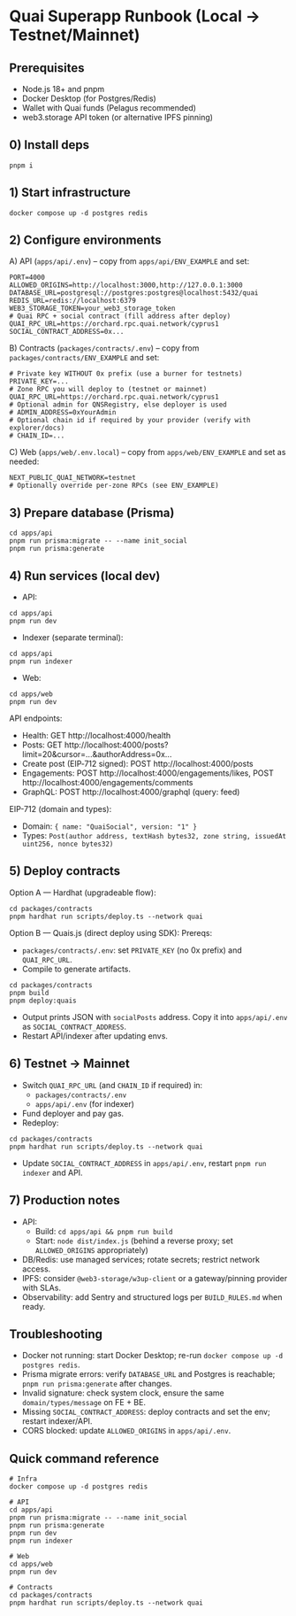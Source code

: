 # Quai Superapp Runbook (Local → Testnet/Mainnet)

## Prerequisites
- Node.js 18+ and pnpm
- Docker Desktop (for Postgres/Redis)
- Wallet with Quai funds (Pelagus recommended)
- web3.storage API token (or alternative IPFS pinning)

## 0) Install deps
```
pnpm i
```

## 1) Start infrastructure
```
docker compose up -d postgres redis
```

## 2) Configure environments

A) API (`apps/api/.env`) – copy from `apps/api/ENV_EXAMPLE` and set:
```
PORT=4000
ALLOWED_ORIGINS=http://localhost:3000,http://127.0.0.1:3000
DATABASE_URL=postgresql://postgres:postgres@localhost:5432/quai
REDIS_URL=redis://localhost:6379
WEB3_STORAGE_TOKEN=your_web3_storage_token
# Quai RPC + social contract (fill address after deploy)
QUAI_RPC_URL=https://orchard.rpc.quai.network/cyprus1
SOCIAL_CONTRACT_ADDRESS=0x...
```

B) Contracts (`packages/contracts/.env`) – copy from `packages/contracts/ENV_EXAMPLE` and set:
```
# Private key WITHOUT 0x prefix (use a burner for testnets)
PRIVATE_KEY=...
# Zone RPC you will deploy to (testnet or mainnet)
QUAI_RPC_URL=https://orchard.rpc.quai.network/cyprus1
# Optional admin for QNSRegistry, else deployer is used
# ADMIN_ADDRESS=0xYourAdmin
# Optional chain id if required by your provider (verify with explorer/docs)
# CHAIN_ID=...
```

C) Web (`apps/web/.env.local`) – copy from `apps/web/ENV_EXAMPLE` and set as needed:
```
NEXT_PUBLIC_QUAI_NETWORK=testnet
# Optionally override per-zone RPCs (see ENV_EXAMPLE)
```

## 3) Prepare database (Prisma)
```
cd apps/api
pnpm run prisma:migrate -- --name init_social
pnpm run prisma:generate
```

## 4) Run services (local dev)
- API:
```
cd apps/api
pnpm run dev
```
- Indexer (separate terminal):
```
cd apps/api
pnpm run indexer
```
- Web:
```
cd apps/web
pnpm run dev
```

API endpoints:
- Health: GET http://localhost:4000/health
- Posts: GET http://localhost:4000/posts?limit=20&cursor=...&authorAddress=0x...
- Create post (EIP‑712 signed): POST http://localhost:4000/posts
- Engagements: POST http://localhost:4000/engagements/likes, POST http://localhost:4000/engagements/comments
- GraphQL: POST http://localhost:4000/graphql (query: feed)

EIP-712 (domain and types):
- Domain: `{ name: "QuaiSocial", version: "1" }`
- Types: `Post(author address, textHash bytes32, zone string, issuedAt uint256, nonce bytes32)`

## 5) Deploy contracts

Option A — Hardhat (upgradeable flow):
```
cd packages/contracts
pnpm hardhat run scripts/deploy.ts --network quai
```

Option B — Quais.js (direct deploy using SDK):
Prereqs:
- `packages/contracts/.env`: set `PRIVATE_KEY` (no 0x prefix) and `QUAI_RPC_URL`.
- Compile to generate artifacts.
```
cd packages/contracts
pnpm build
pnpm deploy:quais
```
- Output prints JSON with `socialPosts` address. Copy it into `apps/api/.env` as `SOCIAL_CONTRACT_ADDRESS`.
- Restart API/indexer after updating envs.

## 6) Testnet → Mainnet
- Switch `QUAI_RPC_URL` (and `CHAIN_ID` if required) in:
  - `packages/contracts/.env`
  - `apps/api/.env` (for indexer)
- Fund deployer and pay gas.
- Redeploy:
```
cd packages/contracts
pnpm hardhat run scripts/deploy.ts --network quai
```
- Update `SOCIAL_CONTRACT_ADDRESS` in `apps/api/.env`, restart `pnpm run indexer` and API.

## 7) Production notes
- API:
  - Build: `cd apps/api && pnpm run build`
  - Start: `node dist/index.js` (behind a reverse proxy; set `ALLOWED_ORIGINS` appropriately)
- DB/Redis: use managed services; rotate secrets; restrict network access.
- IPFS: consider `@web3-storage/w3up-client` or a gateway/pinning provider with SLAs.
- Observability: add Sentry and structured logs per `BUILD_RULES.md` when ready.

## Troubleshooting
- Docker not running: start Docker Desktop; re-run `docker compose up -d postgres redis`.
- Prisma migrate errors: verify `DATABASE_URL` and Postgres is reachable; `pnpm run prisma:generate` after changes.
- Invalid signature: check system clock, ensure the same `domain/types/message` on FE + BE.
- Missing `SOCIAL_CONTRACT_ADDRESS`: deploy contracts and set the env; restart indexer/API.
- CORS blocked: update `ALLOWED_ORIGINS` in `apps/api/.env`.

## Quick command reference
```
# Infra
docker compose up -d postgres redis

# API
cd apps/api
pnpm run prisma:migrate -- --name init_social
pnpm run prisma:generate
pnpm run dev
pnpm run indexer

# Web
cd apps/web
pnpm run dev

# Contracts
cd packages/contracts
pnpm hardhat run scripts/deploy.ts --network quai
```
